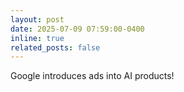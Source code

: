 ```yaml
---
layout: post
date: 2025-07-09 07:59:00-0400
inline: true
related_posts: false
---
```


Google introduces ads into AI products! 
